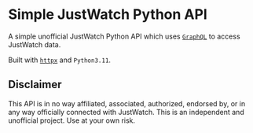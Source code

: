# Simple JustWatch Python API

A simple unofficial JustWatch Python API which uses [`GraphQL`](https://graphql.org/) to access JustWatch data.

Built with [`httpx`](https://www.python-httpx.org/) and `Python3.11`.



## Disclaimer

This API is in no way affiliated, associated, authorized, endorsed by, or in any way officially connected with JustWatch.
This is an independent and unofficial project.
Use at your own risk.
